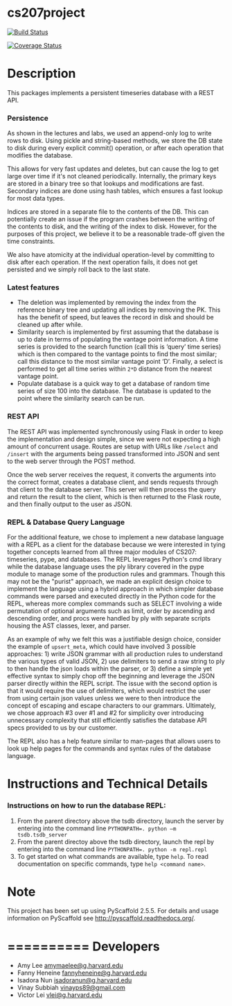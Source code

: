 # cs207project

[![Build Status](https://travis-ci.org/Four-Continents/cs207project.svg?branch=master)](https://travis-ci.org/Four-Continents/cs207project)

[![Coverage Status](https://coveralls.io/repos/github/Four-Continents/cs207project/badge.svg?branch=master)](https://coveralls.io/github/Four-Continents/cs207project?branch=master)


Description
===========

This packages implements a persistent timeseries database with a REST API.  


### Persistence
As shown in the lectures and labs, we used an append-only log to write rows to disk. Using pickle and string-based methods, we store the DB state to disk during every explicit commit() operation, or after each operation that modifies the database.  

This allows for very fast updates and deletes, but can cause the log to get large over time if it's not cleaned periodically. Internally, the primary keys are stored in a binary tree so that lookups and modifications are fast. Secondary indices are done using hash tables, which ensures a fast lookup for most data types.  

Indices are stored in a separate file to the contents of the DB. This can potentially create an issue if the program crashes between the writing of the contents to disk, and the writing of the index to disk. However, for the purposes of this project, we believe it to be a reasonable trade-off given the time constraints.  

We also have atomicity at the individual operation-level by committing to disk after each operation. If the next operation fails, it does not get persisted and we simply roll back to the last state.  

### Latest features
- The deletion was implemented by removing the index from the reference binary tree and updating all indices by removing the PK. This has the benefit of speed, but leaves the record in disk and should be cleaned up after while.  
- Similarity search is implemented by first assuming that the database is up to date in terms of populating the vantage point information. A time series is provided to the search function (call this is ‘query’ time series) which is then compared to the vantage points to find the most similar; call this distance to the most similar vantage point ‘D’. Finally, a select is performed to get all time series within `2*D` distance from the nearest vantage point.  
- Populate database is a quick way to get a database of random time series of size 100 into the database. The database is updated to the point where the similarity search can be run.  

### REST API
The REST API was implemented synchronously using Flask in order to keep the implementation and design simple, since we
 were not expecting a high amount of concurrent usage. Routes are setup with URLs like `/select` and `/insert` with
 the arguments being passed transformed into JSON and sent to the web server through the POST method.

 Once the web server receives the request, it converts the arguments into the correct format, creates a database
 client, and sends requests through that client to the database server. This server will then process the query and
 return the result to the client, which is then returned to the Flask route, and then finally output to the user as
 JSON.

### REPL & Database Query Language

For the additional feature, we chose to implement a new database language with a REPL as a client for the database because we were interested in tying together concepts learned from all three major modules of CS207: timeseries, pype, and databases. The REPL leverages Python's cmd library while the database language uses the ply library covered in the pype module to manage some of the production rules and grammars. Though this may not be the "purist" approach, we made an explicit design choice to implement the language using a hybrid approach in which simpler database commands were parsed and executed directly in the Python code for the REPL, whereas more complex commands such as SELECT involving a wide permutation of optional arguments such as limit, order by ascending and descending order, and procs were handled by ply with separate scripts housing the AST classes, lexer, and parser.  

As an example of why we felt this was a justifiable design choice, consider the example of `upsert_meta`, which could have involved 3 possible approaches: 1) write JSON grammar with all production rules to understand the various types of valid JSON, 2) use delimiters to send a raw string to ply to then handle the json loads within the parser, or 3) define a simple yet effective syntax to simply chop off the beginning and leverage the JSON parser directly within the REPL script. The issue with the second option is that it would require the use of delimiters, which would restrict the user from using certain json values unless we were to then introduce the concept of escaping and escape characters to our grammars. Ultimately, we chose approach #3 over #1 and #2 for simplicity over introducing unnecessary complexity that still efficiently satisfies the database API specs provided to us by our customer.  

The REPL also has a help feature similar to man-pages that allows users to look up help pages for the commands and syntax rules of the database language.  


Instructions and Technical Details
================================= 

### Instructions on how to run the database REPL: 
1. From the parent directory above the tsdb directory, launch the server by entering into the command line `PYTHONPATH=. python –m tsdb.tsdb_server`  
2. From the parent directoy above the tsdb directory, launch the repl by entering into the command line `PYTHONPATH=. python -m repl.repl`  
3. To get started on what commands are available, type `help`. To read documentation on specific commands, type `help <command name>`.  


Note
====

This project has been set up using PyScaffold 2.5.5. For details and usage
information on PyScaffold see http://pyscaffold.readthedocs.org/.


==========
Developers
==========

* Amy Lee <amymaelee@g.harvard.edu>  
* Fanny Heneine <fannyheneine@g.harvard.edu>   
* Isadora Nun <isadoranun@g.harvard.edu>  
* Vinay Subbiah <vinayps89@gmail.com>  
* Victor Lei <vlei@g.harvard.edu>  
